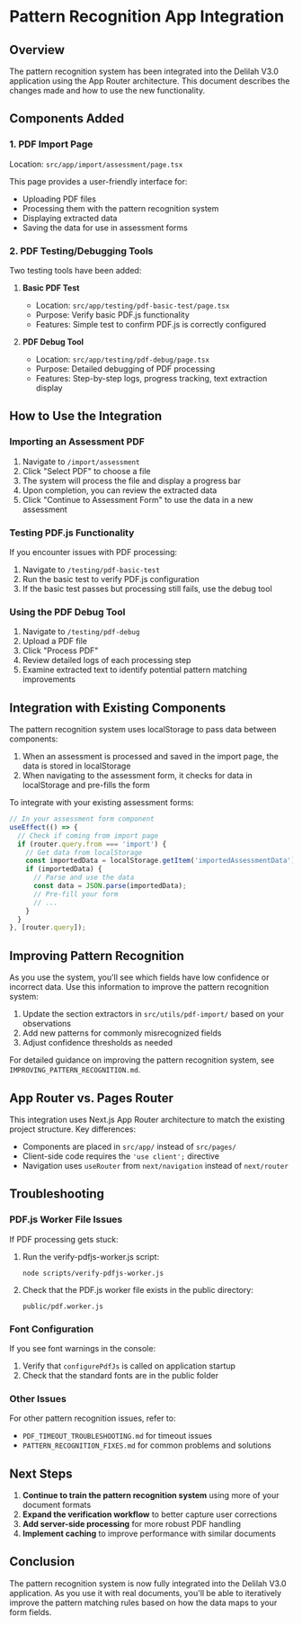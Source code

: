 # Pattern Recognition App Integration

## Overview

The pattern recognition system has been integrated into the Delilah V3.0 application using the App Router architecture. This document describes the changes made and how to use the new functionality.

## Components Added

### 1. PDF Import Page

Location: `src/app/import/assessment/page.tsx`

This page provides a user-friendly interface for:
- Uploading PDF files
- Processing them with the pattern recognition system
- Displaying extracted data
- Saving the data for use in assessment forms

### 2. PDF Testing/Debugging Tools

Two testing tools have been added:

1. **Basic PDF Test**
   - Location: `src/app/testing/pdf-basic-test/page.tsx`
   - Purpose: Verify basic PDF.js functionality
   - Features: Simple test to confirm PDF.js is correctly configured

2. **PDF Debug Tool**
   - Location: `src/app/testing/pdf-debug/page.tsx`
   - Purpose: Detailed debugging of PDF processing
   - Features: Step-by-step logs, progress tracking, text extraction display

## How to Use the Integration

### Importing an Assessment PDF

1. Navigate to `/import/assessment`
2. Click "Select PDF" to choose a file
3. The system will process the file and display a progress bar
4. Upon completion, you can review the extracted data
5. Click "Continue to Assessment Form" to use the data in a new assessment

### Testing PDF.js Functionality

If you encounter issues with PDF processing:

1. Navigate to `/testing/pdf-basic-test`
2. Run the basic test to verify PDF.js configuration
3. If the basic test passes but processing still fails, use the debug tool

### Using the PDF Debug Tool

1. Navigate to `/testing/pdf-debug`
2. Upload a PDF file
3. Click "Process PDF"
4. Review detailed logs of each processing step
5. Examine extracted text to identify potential pattern matching improvements

## Integration with Existing Components

The pattern recognition system uses localStorage to pass data between components:

1. When an assessment is processed and saved in the import page, the data is stored in localStorage
2. When navigating to the assessment form, it checks for data in localStorage and pre-fills the form

To integrate with your existing assessment forms:

```javascript
// In your assessment form component
useEffect(() => {
  // Check if coming from import page
  if (router.query.from === 'import') {
    // Get data from localStorage
    const importedData = localStorage.getItem('importedAssessmentData');
    if (importedData) {
      // Parse and use the data
      const data = JSON.parse(importedData);
      // Pre-fill your form
      // ...
    }
  }
}, [router.query]);
```

## Improving Pattern Recognition

As you use the system, you'll see which fields have low confidence or incorrect data. Use this information to improve the pattern recognition system:

1. Update the section extractors in `src/utils/pdf-import/` based on your observations
2. Add new patterns for commonly misrecognized fields
3. Adjust confidence thresholds as needed

For detailed guidance on improving the pattern recognition system, see `IMPROVING_PATTERN_RECOGNITION.md`.

## App Router vs. Pages Router

This integration uses Next.js App Router architecture to match the existing project structure. Key differences:

- Components are placed in `src/app/` instead of `src/pages/`
- Client-side code requires the `'use client';` directive
- Navigation uses `useRouter` from `next/navigation` instead of `next/router`

## Troubleshooting

### PDF.js Worker File Issues

If PDF processing gets stuck:

1. Run the verify-pdfjs-worker.js script:
   ```
   node scripts/verify-pdfjs-worker.js
   ```

2. Check that the PDF.js worker file exists in the public directory:
   ```
   public/pdf.worker.js
   ```

### Font Configuration

If you see font warnings in the console:

1. Verify that `configurePdfJs` is called on application startup
2. Check that the standard fonts are in the public folder

### Other Issues

For other pattern recognition issues, refer to:
- `PDF_TIMEOUT_TROUBLESHOOTING.md` for timeout issues
- `PATTERN_RECOGNITION_FIXES.md` for common problems and solutions

## Next Steps

1. **Continue to train the pattern recognition system** using more of your document formats
2. **Expand the verification workflow** to better capture user corrections
3. **Add server-side processing** for more robust PDF handling
4. **Implement caching** to improve performance with similar documents

## Conclusion

The pattern recognition system is now fully integrated into the Delilah V3.0 application. As you use it with real documents, you'll be able to iteratively improve the pattern matching rules based on how the data maps to your form fields.
